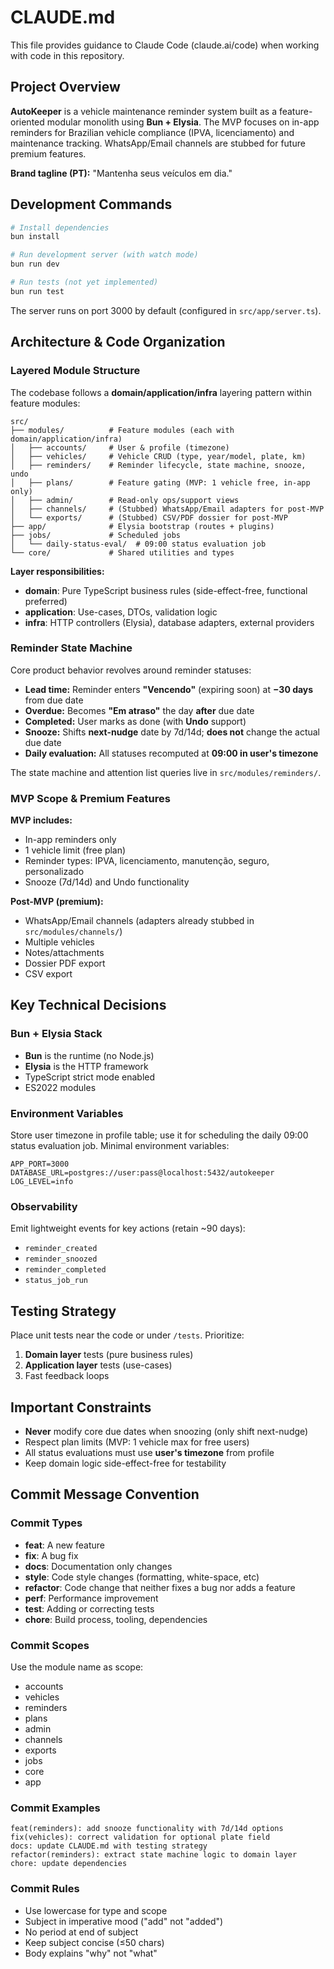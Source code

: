 # CLAUDE.md

This file provides guidance to Claude Code (claude.ai/code) when working with code in this repository.

## Project Overview

**AutoKeeper** is a vehicle maintenance reminder system built as a feature-oriented modular monolith using **Bun + Elysia**. The MVP focuses on in-app reminders for Brazilian vehicle compliance (IPVA, licenciamento) and maintenance tracking. WhatsApp/Email channels are stubbed for future premium features.

**Brand tagline (PT):** "Mantenha seus veículos em dia."

## Development Commands

```bash
# Install dependencies
bun install

# Run development server (with watch mode)
bun run dev

# Run tests (not yet implemented)
bun run test
```

The server runs on port 3000 by default (configured in `src/app/server.ts`).

## Architecture & Code Organization

### Layered Module Structure

The codebase follows a **domain/application/infra** layering pattern within feature modules:

```
src/
├── modules/          # Feature modules (each with domain/application/infra)
│   ├── accounts/     # User & profile (timezone)
│   ├── vehicles/     # Vehicle CRUD (type, year/model, plate, km)
│   ├── reminders/    # Reminder lifecycle, state machine, snooze, undo
│   ├── plans/        # Feature gating (MVP: 1 vehicle free, in-app only)
│   ├── admin/        # Read-only ops/support views
│   ├── channels/     # (Stubbed) WhatsApp/Email adapters for post-MVP
│   └── exports/      # (Stubbed) CSV/PDF dossier for post-MVP
├── app/              # Elysia bootstrap (routes + plugins)
├── jobs/             # Scheduled jobs
│   └── daily-status-eval/  # 09:00 status evaluation job
└── core/             # Shared utilities and types
```

**Layer responsibilities:**
- **domain**: Pure TypeScript business rules (side-effect-free, functional preferred)
- **application**: Use-cases, DTOs, validation logic
- **infra**: HTTP controllers (Elysia), database adapters, external providers

### Reminder State Machine

Core product behavior revolves around reminder statuses:

- **Lead time:** Reminder enters **"Vencendo"** (expiring soon) at **−30 days** from due date
- **Overdue:** Becomes **"Em atraso"** the day **after** due date
- **Completed:** User marks as done (with **Undo** support)
- **Snooze:** Shifts **next-nudge** date by 7d/14d; **does not** change the actual due date
- **Daily evaluation:** All statuses recomputed at **09:00 in user's timezone**

The state machine and attention list queries live in `src/modules/reminders/`.

### MVP Scope & Premium Features

**MVP includes:**
- In-app reminders only
- 1 vehicle limit (free plan)
- Reminder types: IPVA, licenciamento, manutenção, seguro, personalizado
- Snooze (7d/14d) and Undo functionality

**Post-MVP (premium):**
- WhatsApp/Email channels (adapters already stubbed in `src/modules/channels/`)
- Multiple vehicles
- Notes/attachments
- Dossier PDF export
- CSV export

## Key Technical Decisions

### Bun + Elysia Stack
- **Bun** is the runtime (no Node.js)
- **Elysia** is the HTTP framework
- TypeScript strict mode enabled
- ES2022 modules

### Environment Variables
Store user timezone in profile table; use it for scheduling the daily 09:00 status evaluation job. Minimal environment variables:

```
APP_PORT=3000
DATABASE_URL=postgres://user:pass@localhost:5432/autokeeper
LOG_LEVEL=info
```

### Observability
Emit lightweight events for key actions (retain ~90 days):
- `reminder_created`
- `reminder_snoozed`
- `reminder_completed`
- `status_job_run`

## Testing Strategy

Place unit tests near the code or under `/tests`. Prioritize:
1. **Domain layer** tests (pure business rules)
2. **Application layer** tests (use-cases)
3. Fast feedback loops

## Important Constraints

- **Never** modify core due dates when snoozing (only shift next-nudge)
- Respect plan limits (MVP: 1 vehicle max for free users)
- All status evaluations must use **user's timezone** from profile
- Keep domain logic side-effect-free for testability

## Commit Message Convention

### Commit Types
- **feat**: A new feature
- **fix**: A bug fix
- **docs**: Documentation only changes
- **style**: Code style changes (formatting, white-space, etc)
- **refactor**: Code change that neither fixes a bug nor adds a feature
- **perf**: Performance improvement
- **test**: Adding or correcting tests
- **chore**: Build process, tooling, dependencies

### Commit Scopes
Use the module name as scope:
- accounts
- vehicles
- reminders
- plans
- admin
- channels
- exports
- jobs
- core
- app

### Commit Examples
```
feat(reminders): add snooze functionality with 7d/14d options
fix(vehicles): correct validation for optional plate field
docs: update CLAUDE.md with testing strategy
refactor(reminders): extract state machine logic to domain layer
chore: update dependencies
```

### Commit Rules
- Use lowercase for type and scope
- Subject in imperative mood ("add" not "added")
- No period at end of subject
- Keep subject concise (≤50 chars)
- Body explains "why" not "what"